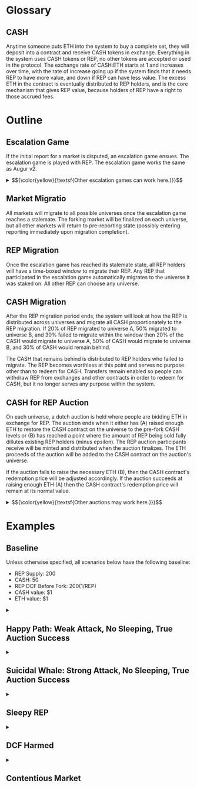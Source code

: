 # Glossary

## CASH
Anytime someone puts ETH into the system to buy a complete set, they will deposit into a contract and receive CASH tokens in exchange.  Everything in the system uses CASH tokens or REP, no other tokens are accepted or used in the protocol.  The exchange rate of CASH:ETH starts at 1 and increases over time, with the rate of increase going up if the system finds that it needs REP to have more value, and down if REP can have less value.  The excess ETH in the contract is eventually distributed to REP holders, and is the core mechanism that gives REP value, because holders of REP have a right to those accrued fees.


# Outline

## Escalation Game
If the initial report for a market is disputed, an escalation game ensues.  The escalation game is played with REP.  The escalation game works the same as Augur v2.
<details>
<summary>$${\color{yellow}{\textsf{Other escalation games can work here.}}}$$</summary>
The main requirement is that any REP committed in the escalation game is committed to the chosen side in a fork should the escalation game reach a stalemate state.  Other things that make for a good escalation game:

* **Long-Term Coordination** - Enable sustained collaboration among participants over time of the dispute
* **Public Commitment** - Allow individuals to visibly signal their belief in the correct outcome
* **Anti-Hedging Cost** - Impose a cost on participation to prevent users from supporting multiple sides
* **Incentive Alignment** - Ensure users who choose correctly are rewarded more than they lose by participating
* **Collective Funding** - Support pooled contributions toward a shared resolution goal
* **Decision or Deadlock** - Include a path to force a resolution or formally declare a stalemate
* **Affordable Stalemate** - Make “no decision” affordable but not easily exploitable
* **Broad Participation** - Maximize inclusion by making participation widely accessible
</details>

## Market Migratio
All markets will migrate to all possible universes once the escalation game reaches a stalemate.  The forking market will be finalized on each universe, but all other markets will return to pre-reporting state (possibly entering reporting immediately upon migration completion).

## REP Migration
Once the escalation game has reached its stalemate state, all REP holders will have a time-boxed window to migrate their REP.  Any REP that participated in the escalation game automatically migrates to the universe it was staked on.  All other REP can choose any universe.

## CASH Migration
After the REP migration period ends, the system will look at how the REP is distributed across universes and migrate all CASH proportionately to the REP migration.  If 20% of REP migrated to universe A, 50% migrated to universe B, and 30% failed to migrate within the window then 20% of the CASH would migrate to universe A, 50% of CASH would migrate to universe B, and 30% of CASH would remain behind.

The CASH that remains behind is distributed to REP holders who failed to migrate.  The REP becomes worthless at this point and serves no purpose other than to redeem for CASH.  Transfers remain enabled so people can withdraw REP from exchanges and other contracts in order to redeem for CASH, but it no longer serves any purpose within the system.

## CASH for REP Auction
On each universe, a dutch auction is held where people are bidding ETH in exchange for REP.  The auction ends when it either has (A) raised enough ETH to restore the CASH contract on the universe to the pre-fork CASH levels or (B) has reached a point where the amount of REP being sold fully dillutes existing REP holders (minus epsilon).  The REP auction participants receive will be minted and distributed when the auction finalizes.  The ETH proceeds of the auction will be added to the CASH contract on the auction's universe.

If the auction fails to raise the necessary ETH (B), then the CASH contract's redemption price will be adjusted accordingly.  If the auction succeeds at raising enough ETH (A) then the CASH contract's redemption price will remain at its normal value.

<details>
<summary>$${\color{yellow}{\textsf{Other auctions may work here.}}}$$</summary>
The main requirement of the auction is that it sells minted REP for ETH and raises as much ETH as possible (up to the needed amount to make CASH contract whole) while minting as little REP as possible.  Other useful properties include:

* Low gas cost.
* Encourages early participation.
* Finalizes quickly.
</details>


# Examples

## Baseline
Unless otherwise specified, all scenarios below have the following baseline:

* REP Supply: 200
* CASH: 50
* REP DCF Before Fork: $200 ($1/REP)
* CASH value: $1
* ETH value: $1

<details>
<summary>

## Happy Path: Weak Attack, No Sleeping, True Auction Success

</summary>

* DCF Change in True Universe: 100% (no change)
* DCF CHange in False Universe: 0% (wiped out)
### REP Migration
* 10 REP -> False
* 190 REP -> True
### CASH Migration
* 2.5 CASH -> False
* 47.5 CASH -> True
### Auction
* False auction raises only 0.5 ETH, and mints 100,000 REP-F.
* True auction raises 2.5 ETH, and mints 5 REP-T.
### Outcome
* True universe has 50 ETH in CASH available for distribution to winners, no loss for OI holders.
* True universe has 195 REP worth $200 total ($1.0256/REP), REP-True holders gained $0.0256/REP.
* False universe has 3 ETH in CASH available for distribution to attacker.
* False universe has 100,010 REP worth $0 total ($0/REP), REP-False holders lost $10.
* Attacker lost $7 net.
* Defenders gained $5 net.
* Traders lost nothing.
* Auction participants gained $2 (from auction inefficiency).

</details>

<details>
<summary>

## Suicidal Whale: Strong Attack, No Sleeping, True Auction Success

</summary>
	
* DCF Change in True Universe: 100% (no change)
* DCF Change in False Universe: 0% (wiped out)

</details>

<details>
<summary>

## Sleepy REP

</summary>

TODO

</details>

<details>
<summary>

## DCF Harmed

</summary>

TODO

</details>

<details>
<summary>

## Contentious Market

</summary>

TODO

</details>

